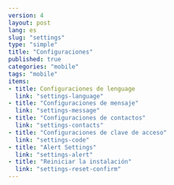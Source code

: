 ```yaml
---
version: 4
layout: post
lang: es
slug: "settings"
type: "simple"
title: "Configuraciones"
published: true
categories: "mobile"
tags: "mobile"
items:
- title: Configuraciones de lenguage
  link: "settings-language"
- title: "Configuraciones de mensaje"
  link: "settings-message"
- title: "Configuraciones de contactos"
  link: "settings-contacts"
- title: "Configuraciones de clave de acceso"
  link: "settings-code"
- title: "Alert Settings"
  link: "settings-alert"
- title: "Reiniciar la instalación"
  link: "settings-reset-confirm"
---
```

